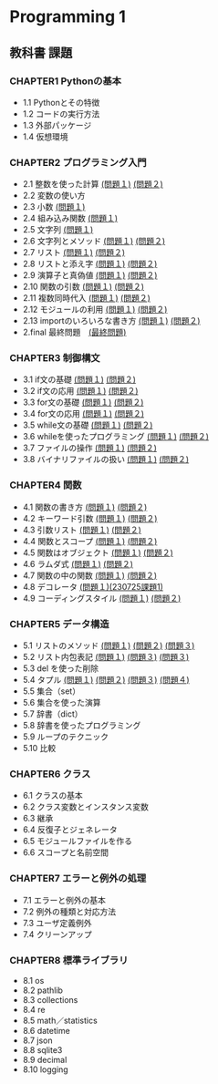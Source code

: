 # Programming 1

## 教科書 課題

### CHAPTER1 Pythonの基本
* 1.1 Pythonとその特徴
* 1.2 コードの実行方法
* 1.3 外部パッケージ
* 1.4 仮想環境

### CHAPTER2 プログラミング入門
* 2.1 整数を使った計算 [(問題１)](CHAPTER02/Q2_1_1.py) [(問題２)](CHAPTER02/Q2_1_2.py) 
* 2.2 変数の使い方
* 2.3 小数 [(問題１)](CHAPTER02/Q2_3_1.py)
* 2.4 組み込み関数 [(問題１)](CHAPTER02/Q2_4_1.py)
* 2.5 文字列 [(問題１)](CHAPTER02/Q2_5_2.py)
* 2.6 文字列とメソッド [(問題１)](CHAPTER02/Q2_6_1.py) [(問題２)](CHAPTER02/Q2_6_2.py)
* 2.7 リスト [(問題１)](CHAPTER02/Q2_7_1.py) [(問題２)](CHAPTER02/Q2_7_2.py)
* 2.8 リストと添え字 [(問題１)](CHAPTER02/Q2_8_1.py) [(問題２)](CHAPTER02/Q2_8_2.py)
* 2.9 演算子と真偽値 [(問題１)](CHAPTER02/Q2_9_1.py) [(問題２)](CHAPTER02/Q2_9_2.py)
* 2.10 関数の引数 [(問題１)](CHAPTER02/Q2_10_1.py) [(問題２)](CHAPTER02/Q2_10_2.py)
* 2.11 複数同時代入 [(問題１)](CHAPTER02/Q2_11_1.py) [(問題２)](CHAPTER02/Q2_11_2.py)
* 2.12 モジュールの利用 [(問題１)](CHAPTER02/Q2_12_1.py) [(問題２)](CHAPTER02/Q2_12_2.py)
* 2.13 importのいろいろな書き方 [(問題１)](CHAPTER02/Q2_13_1.py) [(問題２)](CHAPTER02/Q2_13_2.py)
* 2.final 最終問題　[(最終問題)](CHAPTER02/Q2_final.py)
### CHAPTER3 制御構文
* 3.1 if文の基礎 [(問題１)](CHAPTER03/Q3_1_1.py) [(問題２)](CHAPTER03/Q3_1_2.py)
* 3.2 if文の応用 [(問題１)](CHAPTER03/Q3_2_1.py) [(問題２)](CHAPTER03/Q3_2_2.py)
* 3.3 for文の基礎 [(問題１)](CHAPTER03/Q3_3_1.py) [(問題２)](CHAPTER03/Q3_3_2.py)
* 3.4 for文の応用 [(問題１)](CHAPTER03/Q3_4_1.py) [(問題２)](CHAPTER03/Q3_4_2.py)
* 3.5 while文の基礎 [(問題１)](CHAPTER03/Q3_5_1.py) [(問題２)](CHAPTER03/Q3_5_2.py)
* 3.6 whileを使ったプログラミング [(問題１)](CHAPTER03/Q3_6_1.py) [(問題２)](CHAPTER03/Q3_6_2.py)
* 3.7 ファイルの操作 [(問題１)](CHAPTER03/Q3_7_1.py) [(問題２)](CHAPTER03/Q3_7_2.py)
* 3.8 バイナリファイルの扱い [(問題１)](CHAPTER03/Q3_8_1.py) [(問題２)](CHAPTER03/Q3_8_2.py)
 
### CHAPTER4 関数
* 4.1 関数の書き方 [(問題１)](CHAPTER04/Q4_1_1.py) [(問題２)](CHAPTER04/Q4_1_2.py)
* 4.2 キーワード引数 [(問題１)](CHAPTER04/Q4_2_1.py) [(問題２)](CHAPTER04/Q4_2_2.py)
* 4.3 引数リスト [(問題１)](CHAPTER04/Q4_3_1.py) [(問題２)](CHAPTER04/Q4_3_2.py)
* 4.4 関数とスコープ [(問題１)](CHAPTER04/Q4_4_1.py) [(問題２)](CHAPTER04/Q4_4_2_.py)
* 4.5 関数はオブジェクト [(問題１)](CHAPTER04/Q4_5_1.py) [(問題２)](CHAPTER04/Q4_5_2.py)
* 4.6 ラムダ式 [(問題１)](CHAPTER04/Q4_6_1.py) [(問題２)](CHAPTER04/Q4_6_2.py)
* 4.7 関数の中の関数 [(問題１)](CHAPTER04/Q4_7_1.py) [(問題２)](CHAPTER04/Q4_7_2.py)
* 4.8 デコレータ [(問題１)](CHAPTER04/Q4_8_1.py)[(230725課題1)](CHAPTER04/kuku.py)
* 4.9 コーディングスタイル [(問題１)](CHAPTER04/Q4_9_1.py) [(問題２)](CHAPTER04/Q4_9_2.py)

### CHAPTER5 データ構造
* 5.1 リストのメソッド [(問題１)](CHAPTER05/Q5_1_1.py) [(問題２)](CHAPTER05/Q5_1_2.py) [(問題３)](CHAPTER05/Q5_1_3.py)
* 5.2 リスト内包表記 [(問題１)](CHAPTER05/Q5_2_1.py) [(問題３)](CHAPTER5/Q5_2_2.py) [(問題３)](CHAPTER05/Q5_2_3.py)
* 5.3 del を使った削除
* 5.4 タプル [(問題１)](CHAPTER05/Q5_4_1.py) [(問題２)](CHAPTER05/Q5_4_2.py) [(問題３)](CHAPTER05/Q5_4_3.py) [(問題４)](CHAPTER05/Q5_4_4.py)
* 5.5 集合（set）
* 5.6 集合を使った演算
* 5.7 辞書（dict）
* 5.8 辞書を使ったプログラミング
* 5.9 ループのテクニック
* 5.10 比較

### CHAPTER6 クラス
* 6.1 クラスの基本
* 6.2 クラス変数とインスタンス変数
* 6.3 継承
* 6.4 反復子とジェネレータ
* 6.5 モジュールファイルを作る
* 6.6 スコープと名前空間

### CHAPTER7 エラーと例外の処理
* 7.1 エラーと例外の基本
* 7.2 例外の種類と対応方法
* 7.3 ユーザ定義例外
* 7.4 クリーンアップ

### CHAPTER8 標準ライブラリ
* 8.1 os
* 8.2 pathlib
* 8.3 collections
* 8.4 re
* 8.5 math／statistics
* 8.6 datetime
* 8.7 json
* 8.8 sqlite3
* 8.9 decimal
* 8.10 logging
